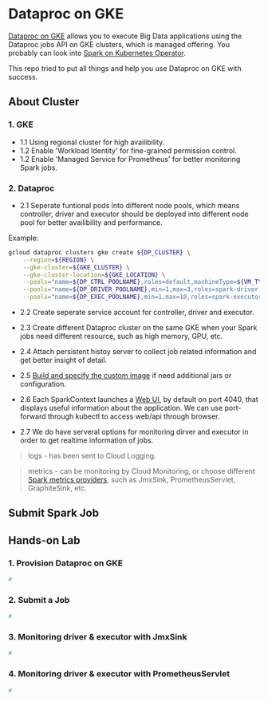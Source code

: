 # Dataproc on GKE

[Dataproc on GKE](https://cloud.google.com/dataproc/docs/guides/dpgke/dataproc-gke-overview) allows you to execute Big Data applications using the Dataproc jobs API on GKE clusters, which is managed offering. You probably can look into [Spark on Kubernetes Operator](https://github.com/GoogleCloudPlatform/spark-on-k8s-operator).

This repo tried to put all things and help you use Dataproc on GKE with success.

## About Cluster

### 1. GKE 
- 1.1 Using regional cluster for high availibility.
- 1.2 Enable 'Workload Identity' for fine-grained permission control.
- 1.2 Enable 'Managed Service for Prometheus' for better monitoring Spark jobs.



### 2. Dataproc 
- 2.1 Seperate funtional pods into different node pools, which means controller, driver and executor should be deployed into different node pool for better availibility and performance. 

Example:
```sh
gcloud dataproc clusters gke create ${DP_CLUSTER} \
    --region=${REGION} \
    --gke-cluster=${GKE_CLUSTER} \
    --gke-cluster-location=${GKE_LOCATION} \
    --pools="name=${DP_CTRL_POOLNAME},roles=default,machineType=${VM_TYPE}" \
    --pools="name=${DP_DRIVER_POOLNAME},min=1,max=3,roles=spark-driver,machineType=${VM_TYPE}" \
    --pools="name=${DP_EXEC_POOLNAME},min=1,max=10,roles=spark-executor,machineType=${VM_TYPE}"
```


- 2.2 Create seperate service account for controller, driver and executor.

- 2.3 Create different Dataproc cluster on the same GKE when your Spark jobs need different resource, such as high memory, GPU, etc.

- 2.4 Attach persistent histoy server to collect job related information and get better insight of detail. 

- 2.5 [Build and specify the custom image](https://cloud.google.com/dataproc/docs/guides/dpgke/dataproc-gke-custom-images#custom_container_image_requirements_and_settings) if need additional jars or configuration.  


- 2.6 Each SparkContext launches a [Web UI](https://spark.apache.org/docs/latest/web-ui.html), by default on port 4040, that displays useful information about the application. We can use port-forward through kubectl to access web/api through browser. 

- 2.7 We do have serveral options for monitoring dirver and executor in order to get realtime information of jobs.

>logs - has been sent to Cloud Logging.

>metrics - can be monitoring by Cloud Monitoring, or choose different [Spark metrics providers](https://spark.apache.org/docs/latest/monitoring.html#metrics), such as JmxSink, PrometheusServlet, GraphiteSink, etc.

## Submit Spark Job

## Hands-on Lab

### 1. Provision Dataproc on GKE
```sh
#
```

### 2. Submit a Job
```sh
#
```

### 3. Monitoring driver & executor with JmxSink
```sh
#
```

### 4. Monitoring driver & executor with PrometheusServlet
```sh
#
```